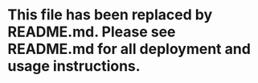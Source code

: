 # This file has been replaced by README.md. Please see README.md for all deployment and usage instructions.
